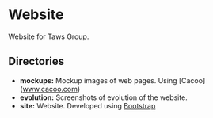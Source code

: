 Website
=======

Website for Taws Group.

Directories
-----------

* **mockups:** Mockup images of web pages. Using [Cacoo] (www.cacoo.com)
* **evolution:** Screenshots of evolution of the website.
* **site:** Website. Developed using [Bootstrap](http://twitter.github.com/bootstrap/)


